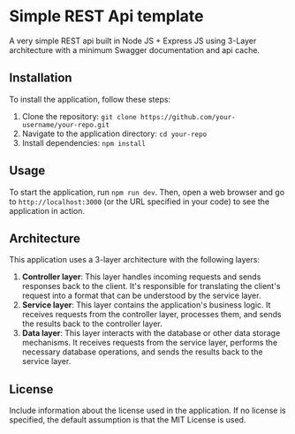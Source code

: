 # Simple REST Api template

A very simple REST api built in Node JS + Express JS using 3-Layer architecture with a minimum Swagger documentation and api cache.

## Installation

To install the application, follow these steps:

1. Clone the repository: `git clone https://github.com/your-username/your-repo.git`
2. Navigate to the application directory: `cd your-repo`
3. Install dependencies: `npm install`

## Usage

To start the application, run `npm run dev`. Then, open a web browser and go to `http://localhost:3000` (or the URL specified in your code) to see the application in action.

## Architecture

This application uses a 3-layer architecture with the following layers:

1. **Controller layer**: This layer handles incoming requests and sends responses back to the client. It's responsible for translating the client's request into a format that can be understood by the service layer.
2. **Service layer**: This layer contains the application's business logic. It receives requests from the controller layer, processes them, and sends the results back to the controller layer.
3. **Data layer**: This layer interacts with the database or other data storage mechanisms. It receives requests from the service layer, performs the necessary database operations, and sends the results back to the service layer.

## License

Include information about the license used in the application. If no license is specified, the default assumption is that the MIT License is used.

